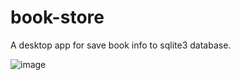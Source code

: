 # book-store
A desktop app for save book info to sqlite3 database.

![image](https://user-images.githubusercontent.com/48414337/177049805-0f47afd9-9396-48e3-9911-32f3bde3aac4.png)
